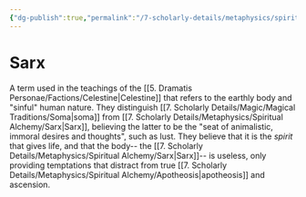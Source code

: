 ```yaml
---
{"dg-publish":true,"permalink":"/7-scholarly-details/metaphysics/spiritual-alchemy/sarx/","noteIcon":""}
---
```


# Sarx

A term used in the teachings of the [[5. Dramatis Personae/Factions/Celestine\|Celestine]] that refers to the earthly body and "sinful" human nature. They distinguish [[7. Scholarly Details/Magic/Magical Traditions/Soma\|soma]] from [[7. Scholarly Details/Metaphysics/Spiritual Alchemy/Sarx\|Sarx]], believing the latter to be the "seat of animalistic, immoral desires and thoughts", such as lust. They believe that it is the *spirit* that gives life, and that the body-- the [[7. Scholarly Details/Metaphysics/Spiritual Alchemy/Sarx\|Sarx]]-- is useless, only providing temptations that distract from true [[7. Scholarly Details/Metaphysics/Spiritual Alchemy/Apotheosis\|apotheosis]] and ascension.